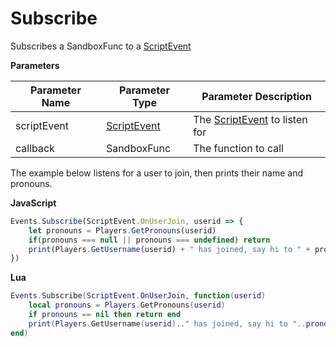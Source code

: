 # Subscribe

Subscribes a SandboxFunc to a [ScriptEvent](./../scriptevent)

**Parameters**

Parameter Name | Parameter Type | Parameter Description
--- | --- | ---
scriptEvent | [ScriptEvent](./../scriptevent) | The [ScriptEvent](./../scriptevent) to listen for
callback | SandboxFunc | The function to call

The example below listens for a user to join, then prints their name and pronouns.

**JavaScript**
```js
Events.Subscribe(ScriptEvent.OnUserJoin, userid => {
    let pronouns = Players.GetPronouns(userid)
    if(pronouns === null || pronouns === undefined) return
    print(Players.GetUsername(userid) + " has joined, say hi to " + pronouns.AccusativeCase "!")
})
```

**Lua**
```lua
Events.Subscribe(ScriptEvent.OnUserJoin, function(userid)
    local pronouns = Players.GetPronouns(userid)
    if pronouns == nil then return end
    print(Players.GetUsername(userid).." has joined, say hi to "..pronouns.AccusativeCase "!")
end)
```